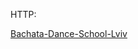 HTTP:
<p><a href="https://leonidgmn.github.io/Bachata-Dance-School-Lviv/">Bachata-Dance-School-Lviv</a></p>
